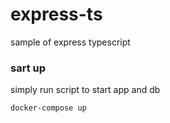 # express-ts
sample of express typescript

### sart up
simply run script to start app and db
```bash
docker-compose up
```
